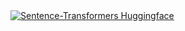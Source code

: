 <div>
  <a href="https://huggingface.co/syubraj/sentence_similarity_nepali_v2"><img alt="Sentence-Transformers Huggingface" src="https://huggingface.co/front/assets/huggingface_logo.svg"></a>
</div>
